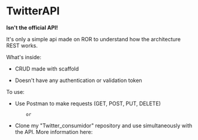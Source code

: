 # TwitterAPI

**Isn't the official API!**

It's only a simple api made on ROR to understand how the architecture REST works.

What's inside:

* CRUD made with scaffold

* Doesn't have any authentication or validation token 

To use:

* Use Postman to make requests (GET, POST, PUT, DELETE)

          or

* Clone my "Twitter_consumidor" repository and use simultaneously with the API. More information here: 
